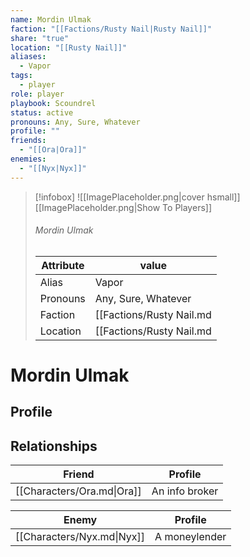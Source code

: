 ```yaml
---
name: Mordin Ulmak
faction: "[[Factions/Rusty Nail|Rusty Nail]]"
share: "true"
location: "[[Rusty Nail]]"
aliases:
  - Vapor
tags:
  - player
role: player
playbook: Scoundrel
status: active
pronouns: Any, Sure, Whatever
profile: ""
friends:
  - "[[Ora|Ora]]"
enemies:
  - "[[Nyx|Nyx]]"
---
```



> [!infobox]
> ![[ImagePlaceholder.png|cover hsmall]]
> [[ImagePlaceholder.png|Show To Players]]
> ###### Mordin Ulmak
> Attribute |  value |
> ---|---|
> Alias | Vapor
> Pronouns | Any, Sure, Whatever
> Faction | [[Factions/Rusty Nail.md|Rusty Nail]]
> Location | [[Factions/Rusty Nail.md|Rusty Nail]] |

# Mordin Ulmak
## Profile


## Relationships

| Friend                     | Profile        |
| -------------------------- | -------------- |
| [[Characters/Ora.md\|Ora]] | An info broker |


| Enemy                      | Profile       |
| -------------------------- | ------------- |
| [[Characters/Nyx.md\|Nyx]] | A moneylender |


